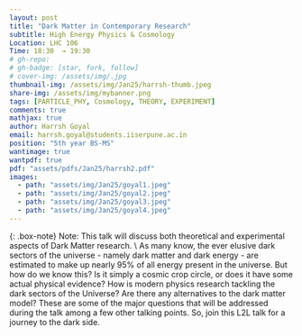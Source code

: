 ```yaml
---
layout: post
title: "Dark Matter in Contemporary Research"
subtitle: High Energy Physics & Cosmology
Location: LHC 106
Time: 18:30  → 19:30
# gh-repo:
# gh-badge: [star, fork, follow]
# cover-img: /assets/img/.jpg
thumbnail-img: /assets/img/Jan25/harrsh-thumb.jpeg
share-img: /assets/img/mybanner.png
tags: [PARTICLE_PHY, Cosmology, THEORY, EXPERIMENT]
comments: true
mathjax: true
author: Harrsh Goyal 
email: harrsh.goyal@students.iiserpune.ac.in
position: "5th year BS-MS"
wantimage: true
wantpdf: true
pdf: "assets/pdfs/Jan25/harrsh2.pdf"
images:
  - path: "assets/img/Jan25/goyal1.jpeg"
  - path: "assets/img/Jan25/goyal2.jpeg"
  - path: "assets/img/Jan25/goyal3.jpeg"
  - path: "assets/img/Jan25/goyal4.jpeg"
---
```

{: .box-note}
Note: This talk will discuss both theoretical and experimental aspects of Dark Matter research.
\\
As many know, the ever elusive dark sectors of the universe - namely dark matter and dark energy - are estimated to make up nearly 95% of all energy present in the universe. But how do we know this? Is it simply a cosmic crop circle, or does it have some actual physical evidence? How is modern physics research tackling the dark sectors of the Universe? Are there any alternatives to the dark matter model? These are some of the major questions that will be addressed during the talk among a few other talking points. So, join this L2L talk for a journey to the dark side.